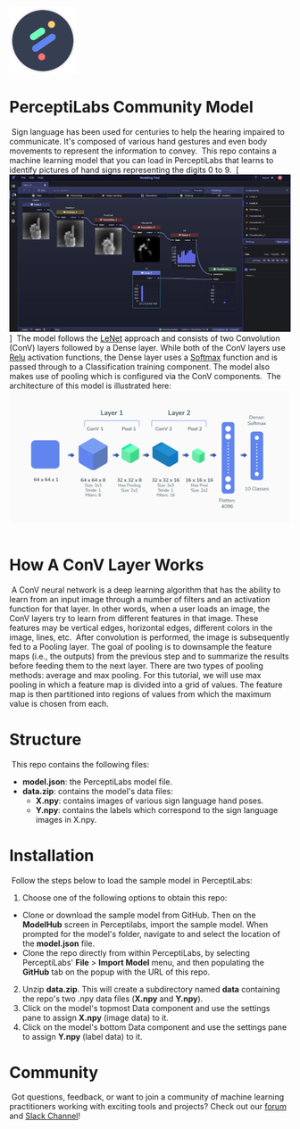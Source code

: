 [![PerceptiLabs](./pl_logo.png)](https://www.perceptilabs.com/home)
​
# PerceptiLabs Community Model
​
Sign language has been used for centuries to help the hearing impaired to communicate. It's composed of various hand gestures and even body movements to represent the information to convey. 
​
This repo contains a machine learning model that you can load in PerceptiLabs that learns to identify pictures of hand signs representing the digits 0 to 9.
​
[![PerceptiLabs](signlang.png)]
​
The model follows the [LeNet](https://en.wikipedia.org/wiki/LeNet) approach and consists of two Convolution (ConV) layers followed by a Dense layer. While both of the ConV layers use [Relu](https://en.wikipedia.org/wiki/Rectifier_(neural_networks)) activation functions, the Dense layer uses a [Softmax](https://en.wikipedia.org/wiki/Softmax_function) function and is passed through to a Classification training component. The model also makes use of pooling which is configured via the ConV components. 
​
The architecture of this model is illustrated here:
​
![Model Architecture](architecture_new.png)
​
# How A ConV Layer Works 
​
A ConV neural network is a deep learning algorithm that has the ability to learn from an input image through a number of filters and an activation function for that layer. In other words, when a user loads an image, the ConV layers try to learn from different features in that image. These features may be vertical edges, horizontal edges, different colors in the image, lines, etc.
​
After convolution is performed, the image is subsequently fed to a Pooling layer. The goal of pooling is to downsample the feature maps (i.e., the outputs) from the previous step and to summarize the results before feeding them to the next layer. There are two types of pooling methods: average and max pooling. For this tutorial, we will use max pooling in which a feature map is divided into a grid of values. The feature map is then partitioned into regions of values from which the maximum value is chosen from each. 
​
# Structure
​
This repo contains the following files:
​
* **model.json**: the PerceptiLabs model file.
* **data.zip**: contains the model's data files:
  * **X.npy**: contains images of various sign language hand poses.
  * **Y.npy**: contains the labels which correspond to the sign language images in X.npy.
​
# Installation 
​
Follow the steps below to load the sample model in PerceptiLabs:
​
1. Choose one of the following options to obtain this repo:
​
  * Clone or download the sample model from GitHub. Then on the **ModelHub** screen in Perceptilabs, import the sample model. When prompted for the model's folder, navigate to and select the location of the **model.json** file.
  * Clone the repo directly from within PerceptiLabs, by selecting PerceptiLabs' **File** > **Import Model** menu, and then populating the **GitHub** tab on the popup with the URL of this repo.
​
2. Unzip **data.zip**. This will create a subdirectory named **data** containing the repo's two .npy data files (**X.npy** and **Y.npy**).
3. Click on the model's topmost Data component and use the settings pane to assign **X.npy** (image data) to it.
4. Click on the model's bottom Data component and use the settings pane to assign **Y.npy** (label data) to it.
​
# Community
​
Got questions, feedback, or want to join a community of machine learning practitioners working with exciting tools and projects? Check out our [forum](http://forum.perceptilabs.com/) and [Slack Channel](https://perceptilabs-com.slack.com/join/shared_invite/enQtODQ5NzAwNDkxOTExLWUxODAwZDk0MzA1MmM4OTViNWE4MmVjYjc2OTQwMTQ4N2NmM2ZlYmI5NjZjOWRiYjBkYjBjMTMzNjEyMDNiNDk)!
